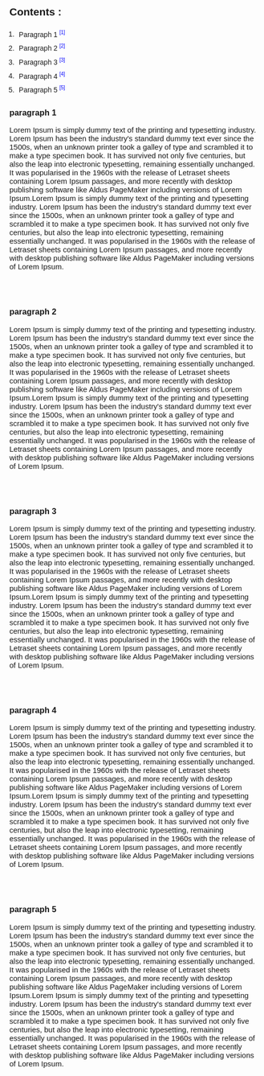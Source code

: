 <!DOCTYPE html>
<html lang="en">
<head>
    <meta charset="UTF-8">
    <meta http-equiv="X-UA-Compatible" content="IE=edge">
    <meta name="viewport" content="width=device-width, initial-scale=1.0">
    <title>Document</title>
</head>
<body>
    <h2 style="font-family :Arial, Helvetica, sans-serif;padding-left:10px;">Contents :</h2>
    <ol style="font-family :Arial, Helvetica, sans-serif;"type="1">
        <li style="padding: 5px;">Paragraph 1 <sup><a herf="#paragraph 1" style="font-size: 10px;color: blue;">[1]</a></sup></li>
        <li style="padding: 5px;">Paragraph 2 <sup><a herf="#paragraph 2" style="font-size: 10px;color: blue;">[2]</a></sup></li>
        <li style="padding: 5px;">Paragraph 3 <sup><a herf="#paragraph 3" style="font-size: 10px;color: blue;">[3]</a></sup></li>
        <li style="padding: 5px;">Paragraph 4 <sup><a herf="#paragraph 4" style="font-size: 10px;color: blue;">[4]</a></sup></li>
        <li style="padding: 5px;">Paragraph 5 <sup><a herf="#paragraph 5" style="font-size: 10px;color: blue;">[5]</a></sup></li>
    </ol>
    <h3 style="font-family: Arial, Helvetica, sans-serif;padding-left: 10px; color: blue;"><a name="paragraph 1">paragraph 1</a></h3>
    <p style="font-family: Arial, Helvetica, sans-serif;padding-left: 10px; font-size: 15px">
        Lorem Ipsum is simply dummy text of the printing and typesetting industry. Lorem Ipsum has been the industry's standard dummy text ever since the 1500s, when an unknown printer took a galley of type and scrambled it to make a type specimen book. It has survived not only five centuries, but also the leap into electronic typesetting, remaining essentially unchanged. It was popularised in the 1960s with the release of Letraset sheets containing Lorem Ipsum passages, and more recently with desktop publishing software like Aldus PageMaker including versions of Lorem Ipsum.Lorem Ipsum is simply dummy text of the printing and typesetting industry. Lorem Ipsum has been the industry's standard dummy text ever since the 1500s, when an unknown printer took a galley of type and scrambled it to make a type specimen book. It has survived not only five centuries, but also the leap into electronic typesetting, remaining essentially unchanged. It was popularised in the 1960s with the release of Letraset sheets containing Lorem Ipsum passages, and more recently with desktop publishing software like Aldus PageMaker including versions of Lorem Ipsum.
    </p>
    <br><br>
    <h3 style="font-family: Arial, Helvetica, sans-serif;padding-left: 10px; color: blue;"><a name="paragraph 2">paragraph 2</a></h3>
    <p style="font-family: Arial, Helvetica, sans-serif;padding-left: 10px; font-size: 15px">
        Lorem Ipsum is simply dummy text of the printing and typesetting industry. Lorem Ipsum has been the industry's standard dummy text ever since the 1500s, when an unknown printer took a galley of type and scrambled it to make a type specimen book. It has survived not only five centuries, but also the leap into electronic typesetting, remaining essentially unchanged. It was popularised in the 1960s with the release of Letraset sheets containing Lorem Ipsum passages, and more recently with desktop publishing software like Aldus PageMaker including versions of Lorem Ipsum.Lorem Ipsum is simply dummy text of the printing and typesetting industry. Lorem Ipsum has been the industry's standard dummy text ever since the 1500s, when an unknown printer took a galley of type and scrambled it to make a type specimen book. It has survived not only five centuries, but also the leap into electronic typesetting, remaining essentially unchanged. It was popularised in the 1960s with the release of Letraset sheets containing Lorem Ipsum passages, and more recently with desktop publishing software like Aldus PageMaker including versions of Lorem Ipsum.
    </p>
    <br><br>
    <h3 style="font-family: Arial, Helvetica, sans-serif;padding-left: 10px; color: blue;"><a name="paragraph 3">paragraph 3</a></h3>
    <p style="font-family: Arial, Helvetica, sans-serif;padding-left: 10px; font-size: 15px">
        Lorem Ipsum is simply dummy text of the printing and typesetting industry. Lorem Ipsum has been the industry's standard dummy text ever since the 1500s, when an unknown printer took a galley of type and scrambled it to make a type specimen book. It has survived not only five centuries, but also the leap into electronic typesetting, remaining essentially unchanged. It was popularised in the 1960s with the release of Letraset sheets containing Lorem Ipsum passages, and more recently with desktop publishing software like Aldus PageMaker including versions of Lorem Ipsum.Lorem Ipsum is simply dummy text of the printing and typesetting industry. Lorem Ipsum has been the industry's standard dummy text ever since the 1500s, when an unknown printer took a galley of type and scrambled it to make a type specimen book. It has survived not only five centuries, but also the leap into electronic typesetting, remaining essentially unchanged. It was popularised in the 1960s with the release of Letraset sheets containing Lorem Ipsum passages, and more recently with desktop publishing software like Aldus PageMaker including versions of Lorem Ipsum.
    </p>
    <br><br>
    <h3 style="font-family: Arial, Helvetica, sans-serif;padding-left: 10px; color: blue;"><a name="paragraph 4">paragraph 4</a></h3>
    <p style="font-family: Arial, Helvetica, sans-serif;padding-left: 10px; font-size: 15px">
        Lorem Ipsum is simply dummy text of the printing and typesetting industry. Lorem Ipsum has been the industry's standard dummy text ever since the 1500s, when an unknown printer took a galley of type and scrambled it to make a type specimen book. It has survived not only five centuries, but also the leap into electronic typesetting, remaining essentially unchanged. It was popularised in the 1960s with the release of Letraset sheets containing Lorem Ipsum passages, and more recently with desktop publishing software like Aldus PageMaker including versions of Lorem Ipsum.Lorem Ipsum is simply dummy text of the printing and typesetting industry. Lorem Ipsum has been the industry's standard dummy text ever since the 1500s, when an unknown printer took a galley of type and scrambled it to make a type specimen book. It has survived not only five centuries, but also the leap into electronic typesetting, remaining essentially unchanged. It was popularised in the 1960s with the release of Letraset sheets containing Lorem Ipsum passages, and more recently with desktop publishing software like Aldus PageMaker including versions of Lorem Ipsum.
    </p>
    <br><br>
    <h3 style="font-family: Arial, Helvetica, sans-serif;padding-left: 10px; color: blue;"><a name="paragraph 5">paragraph 5</a></h3>
    <p style="font-family: Arial, Helvetica, sans-serif;padding-left: 10px; font-size: 15px">
        Lorem Ipsum is simply dummy text of the printing and typesetting industry. Lorem Ipsum has been the industry's standard dummy text ever since the 1500s, when an unknown printer took a galley of type and scrambled it to make a type specimen book. It has survived not only five centuries, but also the leap into electronic typesetting, remaining essentially unchanged. It was popularised in the 1960s with the release of Letraset sheets containing Lorem Ipsum passages, and more recently with desktop publishing software like Aldus PageMaker including versions of Lorem Ipsum.Lorem Ipsum is simply dummy text of the printing and typesetting industry. Lorem Ipsum has been the industry's standard dummy text ever since the 1500s, when an unknown printer took a galley of type and scrambled it to make a type specimen book. It has survived not only five centuries, but also the leap into electronic typesetting, remaining essentially unchanged. It was popularised in the 1960s with the release of Letraset sheets containing Lorem Ipsum passages, and more recently with desktop publishing software like Aldus PageMaker including versions of Lorem Ipsum.
    </p>
    
</body>
</html>

